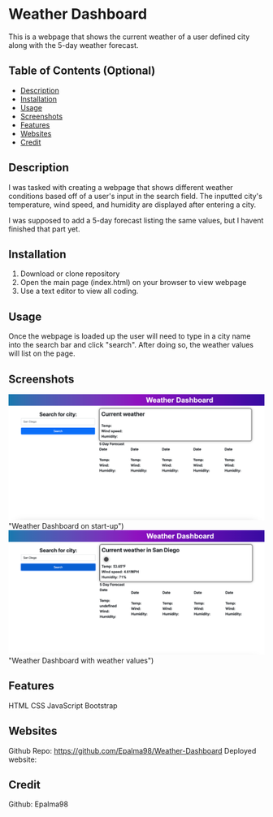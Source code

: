 # Weather Dashboard
This is a webpage that shows the current weather of a user defined city along with the 5-day weather forecast.

## Table of Contents (Optional)

- [Description](#description)
- [Installation](#installation)
- [Usage](#usage)
- [Screenshots](#screenshots) 
- [Features](#features)
- [Websites](#websites)
- [Credit](#credit)

## Description
I was tasked with creating a webpage that shows different weather conditions based off of a user's input in the search field. The inputted city's temperature, wind speed, and humidity are displayed after entering a city.

I was supposed to add a 5-day forecast listing the same values, but I havent finished that part yet.

## Installation
1. Download or clone repository
2. Open the main page (index.html) on your browser to view webpage
3. Use a text editor to view all coding.
   

## Usage
Once the webpage is loaded up the user will need to type in a city name into the search bar and click "search". After doing so, the weather values will list on the page. 


## Screenshots
![Screenshot](/Images/Screenshot%202023-02-01%20at%207.55.52%20PM.png) "Weather Dashboard on start-up")
![Screenshot](/Images/Screenshot%202023-02-01%20at%207.56.27%20PM.png) "Weather Dashboard with weather values")

## Features
HTML
CSS
JavaScript
Bootstrap


## Websites
Github Repo: https://github.com/Epalma98/Weather-Dashboard 
Deployed website: 

## Credit
Github: Epalma98